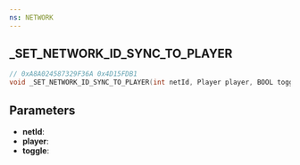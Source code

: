 ```yaml
---
ns: NETWORK
---
```

## _SET_NETWORK_ID_SYNC_TO_PLAYER

```c
// 0xA8A024587329F36A 0x4D15FDB1
void _SET_NETWORK_ID_SYNC_TO_PLAYER(int netId, Player player, BOOL toggle);
```

## Parameters
* **netId**:
* **player**:
* **toggle**:
